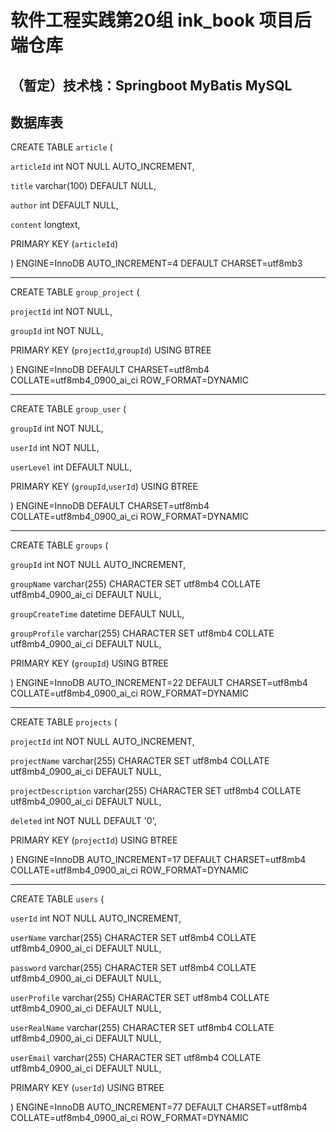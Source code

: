 # 软件工程实践第20组 ink_book 项目后端仓库

## （暂定）技术栈：Springboot MyBatis MySQL

## 数据库表

CREATE TABLE `article` (

`articleId` int NOT NULL AUTO_INCREMENT,

`title` varchar(100) DEFAULT NULL,

`author` int DEFAULT NULL,

`content` longtext,

PRIMARY KEY (`articleId`)

) ENGINE=InnoDB AUTO_INCREMENT=4 DEFAULT CHARSET=utf8mb3

***

CREATE TABLE `group_project` (

`projectId` int NOT NULL,

`groupId` int NOT NULL,

PRIMARY KEY (`projectId`,`groupId`) USING BTREE

) ENGINE=InnoDB DEFAULT CHARSET=utf8mb4 COLLATE=utf8mb4_0900_ai_ci ROW_FORMAT=DYNAMIC

***

CREATE TABLE `group_user` (

`groupId` int NOT NULL,

`userId` int NOT NULL,

`userLevel` int DEFAULT NULL,

PRIMARY KEY (`groupId`,`userId`) USING BTREE

) ENGINE=InnoDB DEFAULT CHARSET=utf8mb4 COLLATE=utf8mb4_0900_ai_ci ROW_FORMAT=DYNAMIC

***

CREATE TABLE `groups` (

`groupId` int NOT NULL AUTO_INCREMENT,

`groupName` varchar(255) CHARACTER SET utf8mb4 COLLATE utf8mb4_0900_ai_ci DEFAULT NULL,

`groupCreateTime` datetime DEFAULT NULL,

`groupProfile` varchar(255) CHARACTER SET utf8mb4 COLLATE utf8mb4_0900_ai_ci DEFAULT NULL,

PRIMARY KEY (`groupId`) USING BTREE

) ENGINE=InnoDB AUTO_INCREMENT=22 DEFAULT CHARSET=utf8mb4 COLLATE=utf8mb4_0900_ai_ci ROW_FORMAT=DYNAMIC

***

CREATE TABLE `projects` (

`projectId` int NOT NULL AUTO_INCREMENT,

`projectName` varchar(255) CHARACTER SET utf8mb4 COLLATE utf8mb4_0900_ai_ci DEFAULT NULL,

`projectDescription` varchar(255) CHARACTER SET utf8mb4 COLLATE utf8mb4_0900_ai_ci DEFAULT NULL,

`deleted` int NOT NULL DEFAULT '0',

PRIMARY KEY (`projectId`) USING BTREE

) ENGINE=InnoDB AUTO_INCREMENT=17 DEFAULT CHARSET=utf8mb4 COLLATE=utf8mb4_0900_ai_ci ROW_FORMAT=DYNAMIC

***

CREATE TABLE `users` (

`userId` int NOT NULL AUTO_INCREMENT,

`userName` varchar(255) CHARACTER SET utf8mb4 COLLATE utf8mb4_0900_ai_ci DEFAULT NULL,

`password` varchar(255) CHARACTER SET utf8mb4 COLLATE utf8mb4_0900_ai_ci DEFAULT NULL,

`userProfile` varchar(255) CHARACTER SET utf8mb4 COLLATE utf8mb4_0900_ai_ci DEFAULT NULL,

`userRealName` varchar(255) CHARACTER SET utf8mb4 COLLATE utf8mb4_0900_ai_ci DEFAULT NULL,

`userEmail` varchar(255) CHARACTER SET utf8mb4 COLLATE utf8mb4_0900_ai_ci DEFAULT NULL,

PRIMARY KEY (`userId`) USING BTREE

) ENGINE=InnoDB AUTO_INCREMENT=77 DEFAULT CHARSET=utf8mb4 COLLATE=utf8mb4_0900_ai_ci ROW_FORMAT=DYNAMIC


